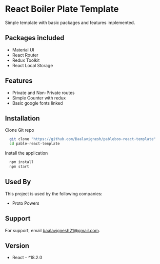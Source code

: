 
# React Boiler Plate Template

Simple template with basic packages and features implemented.




## Packages included

 - Material UI
 - React Router 
 - Redux Toolkit
 - React Local Storage

## Features

- Private and Non-Private routes
- Simple Counter with redux
- Basic google fonts linked


## Installation

Clone Git repo 

```bash
  git clone "https://github.com/Baalavignesh/pableboo-react-template"
  cd pable-react-template
```

Install the application

```bash
  npm install
  npm start
```
    
## Used By

This project is used by the following companies:

- Proto Powers


## Support

For support, email baalavignesh21@gmail.com.


## Version

- React - ^18.2.0


